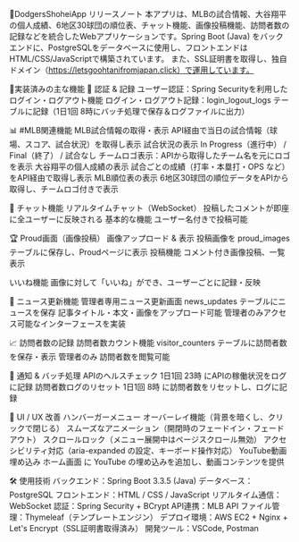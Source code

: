 🚀DodgersShoheiApp リリースノート
本アプリは、MLBの試合情報、大谷翔平の個人成績、6地区30球団の順位表、チャット機能、画像投稿機能、訪問者数の記録などを統合したWebアプリケーションです。Spring Boot (Java) をバックエンドに、PostgreSQLをデータベースに使用し、フロントエンドはHTML/CSS/JavaScriptで構築されています。
また、SSL証明書を取得し、独自ドメイン（https://letsgoohtanifromjapan.click）で運用しています。

📌実装済みの主な機能
📝 認証 & 記録
ユーザー認証：Spring Securityを利用したログイン・ログアウト機能
ログイン・ログアウト記録：login_logout_logs テーブルに記録（1日1回 8時にバッチ処理で保存＆ログファイルに出力）

📊 #MLB関連機能
MLB試合情報の取得・表示
API経由で当日の試合情報（球場、スコア、試合状況）を取得し表示
試合状況の表示
In Progress（進行中） / Final（終了） / 試合なし
チームロゴ表示：APIから取得したチーム名を元にロゴを表示
大谷翔平の個人成績の表示
試合ごとの成績（打率・本塁打・OPS など）をAPI経由で取得し表示
MLB順位表の表示
6地区30球団の順位データをAPIから取得し、チームロゴ付きで表示

💬 チャット機能
リアルタイムチャット（WebSocket）
投稿したコメントが即座に全ユーザーに反映される
基本的な機能
ユーザー名付きで投稿可能

🏆 Proud画面（画像投稿）
画像アップロード & 表示
投稿画像を proud_images テーブルに保存し、Proudページに表示
投稿機能
コメント付き画像投稿、一覧表示

いいね機能
画像に対して「いいね」ができ、ユーザーごとに記録・反映

📰 ニュース更新機能
管理者専用ニュース更新画面
news_updates テーブルにニュースを保存
記事タイトル・本文・画像をアップロード可能
管理者のみアクセス可能なインターフェースを実装

📈 訪問者数の記録
訪問者数カウント機能
visitor_counters テーブルに訪問者数を保存・表示
管理者のみ 訪問者数を閲覧可能

🔔 通知 & バッチ処理
APIのヘルスチェック
1日1回 23時 にAPIの稼働状況をログに記録
訪問者数ログのリセット
1日1回 8時 に訪問者数をリセットし、ログに記録

🎨 UI / UX 改善
ハンバーガーメニュー
オーバーレイ機能（背景を暗くし、クリックで閉じる）
スムーズなアニメーション（開閉時のフェードイン・フェードアウト）
スクロールロック（メニュー展開中はページスクロール無効）
アクセシビリティ対応（aria-expanded の設定、キーボード操作対応）
YouTube動画埋め込み
ホーム画面 に YouTube の埋め込みを追加し、動画コンテンツを提供

🛠️ 使用技術
バックエンド：Spring Boot 3.3.5 (Java)
データベース：PostgreSQL
フロントエンド：HTML / CSS / JavaScript
リアルタイム通信：WebSocket
認証：Spring Security + BCrypt
API連携：MLB API
ファイル管理：Thymeleaf（テンプレートエンジン）
デプロイ環境：AWS EC2 + Nginx + Let's Encrypt（SSL証明書取得済み）
開発ツール：VSCode, Postman
